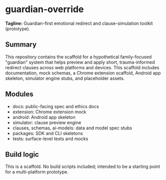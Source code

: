 # guardian-override
**Tagline:** Guardian-first emotional redirect and clause-simulation toolkit (prototype).
## Summary
This repository contains the scaffold for a hypothetical family-focused "guardian" system that helps preview and apply short, trauma-informed redirect clauses across web platforms and devices. This scaffold includes documentation, mock schemas, a Chrome extension scaffold, Android app skeleton, simulator engine stubs, and placeholder assets.

## Modules
- docs: public-facing spec and ethics docs
- extension: Chrome extension mock
- android: Android app skeleton
- simulator: clause preview engine
- clauses, schemas, ai-models: data and model spec stubs
- packages: SDK and CLI skeletons
- tests: surface-level tests and mocks

## Build logic
This is a scaffold. No build scripts included; intended to be a starting point for a multi-platform prototype.

